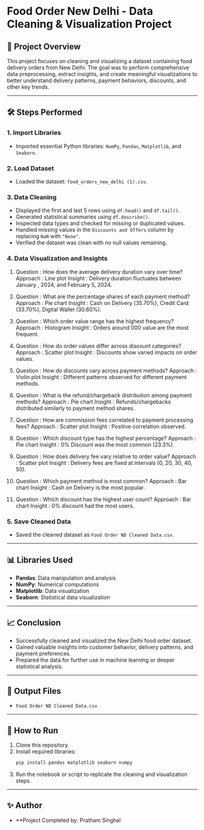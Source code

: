 # Food Order New Delhi - Data Cleaning & Visualization Project

## 📄 Project Overview

This project focuses on cleaning and visualizing a dataset containing food delivery orders from New Delhi. The goal was to perform comprehensive data preprocessing, extract insights, and create meaningful visualizations to better understand delivery patterns, payment behaviors, discounts, and other key trends.

---

## 🛠️ Steps Performed

### 1. Import Libraries
- Imported essential Python libraries: `NumPy`, `Pandas`, `Matplotlib`, and `Seaborn`.

### 2. Load Dataset
- Loaded the dataset: `food_orders_new_delhi (1).csv`.

### 3. Data Cleaning
- Displayed the first and last 5 rows using `df.head()` and `df.tail()`.
- Generated statistical summaries using `df.describe()`.
- Inspected data types and checked for missing or duplicated values.
- Handled missing values in the `Discounts and Offers` column by replacing `NaN` with `"None"`.
- Verified the dataset was clean with no null values remaining.

### 4. Data Visualization and Insights

 1. Question : How does the average delivery duration vary over time? 
    Approach : Line plot 
    Insight : Delivery duration fluctuates between January , 2024, and February 5, 2024. 

 2. Question : What are the percentage shares of each payment method? 
    Approach : Pie chart 
    Insight : Cash on Delivery (35.70%), Credit Card (33.70%), Digital Wallet (30.60%). 

 3. Question : Which order value range has the highest frequency? 
    Approach : Histogram 
    Insight : Orders around 000 value are the most frequent. 

 4. Question : How do order values differ across discount categories? 
    Approach : Scatter plot 
    Insight : Discounts show varied impacts on order values. 

 5. Question : How do discounts vary across payment methods? 
    Approach : Violin plot 
    Insight : Different patterns observed for different payment methods. 

 6. Question : What is the refund/chargeback distribution among payment methods? 
    Approach : Pie chart 
    Insight : Refunds/chargebacks distributed similarly to payment method shares. 

 7. Question : How are commission fees correlated to payment processing fees? 
    Approach : Scatter plot 
    Insight : Positive correlation observed. 

 8. Question : Which discount type has the highest percentage? 
    Approach : Pie chart 
    Insight : 0% Discount was the most common (23.3%). 

 9. Question : How does delivery fee vary relative to order value? 
    Approach : Scatter plot 
    Insight : Delivery fees are fixed at intervals (0, 20, 30, 40, 50). 

 10. Question : Which payment method is most common? 
     Approach : Bar chart 
     Insight : Cash on Delivery is the most popular. 

 11. Question : Which discount has the highest user count? 
     Approach : Bar chart 
     Insight : 0% discount had the most users. 

### 5. Save Cleaned Data
- Saved the cleaned dataset as `Food Order ND Cleaned Data.csv`.

---

## 📊 Libraries Used

- **Pandas**: Data manipulation and analysis
- **NumPy**: Numerical computations
- **Matplotlib**: Data visualization
- **Seaborn**: Statistical data visualization

---

## 📈 Conclusion

- Successfully cleaned and visualized the New Delhi food order dataset.
- Gained valuable insights into customer behavior, delivery patterns, and payment preferences.
- Prepared the data for further use in machine learning or deeper statistical analysis.

---

## 📁 Output Files

- `Food Order ND Cleaned Data.csv`

---

## 🚀 How to Run

1. Clone this repository.
2. Install required libraries:
   ```bash
   pip install pandas matplotlib seaborn numpy
   ```
3. Run the notebook or script to replicate the cleaning and visualization steps.

---

## ✨ Author

- **Project Completed by: Pratham Singhal

